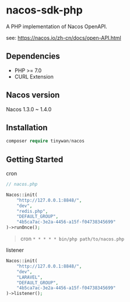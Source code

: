 # nacos-sdk-php

A PHP implementation of Nacos OpenAPI.

see: https://nacos.io/zh-cn/docs/open-API.html

## Dependencies

* PHP >= 7.0
* CURL Extension

## Nacos version

Nacos 1.3.0 ~ 1.4.0

## Installation

```php
composer require tinywan/nacos
```

## Getting Started

cron

```php
// nacos.php

Nacos::init(
    "http://127.0.0.1:8848/",
    "dev",
    "redis.php",
    "DEFAULT_GROUP",
    "4b5ca7ac-3e2a-4456-a15f-f04738345699"
)->runOnce();
```
> cron `* * * * * bin/php path/to/nacos.php`

listener

```php
Nacos::init(
    "http://127.0.0.1:8848/",
    "dev",
    "LARAVEL",
    "DEFAULT_GROUP",
    "4b5ca7ac-3e2a-4456-a15f-f04738345699"
)->listener();
```

